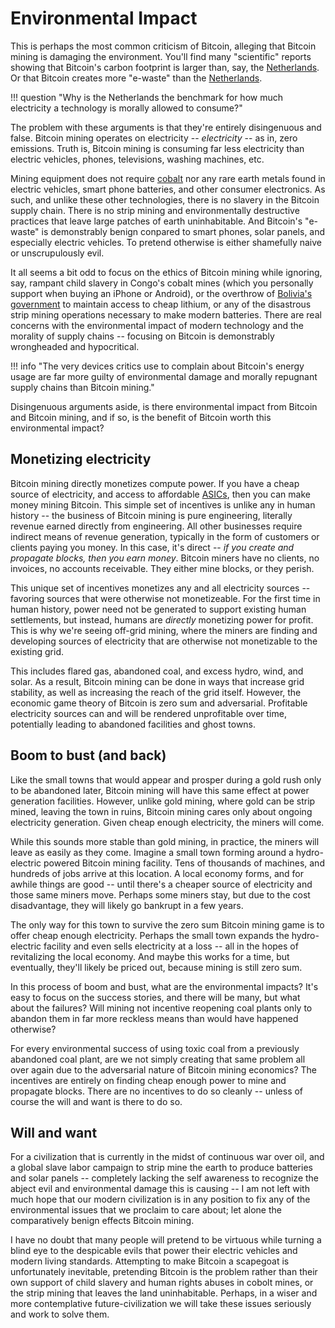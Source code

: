 # Environmental Impact

This is perhaps the most common criticism
 of Bitcoin, alleging that Bitcoin mining
 is damaging the environment.
You'll find many "scientific"
 reports showing that
 Bitcoin's carbon footprint is larger than,
 say, the 
 [Netherlands](https://www.nbcnews.com/tech/tech-news/big-bitcoins-carbon-footprint-rcna920).
Or that Bitcoin creates more "e-waste" than the
 [Netherlands](https://forkast.news/headlines/bitcoin-mining-rigs-ewaste-netherlands/).

!!! question "Why is the Netherlands the benchmark for how much electricity a technology is morally allowed to consume?"

The problem with these arguments is that
 they're entirely disingenuous and false.
Bitcoin mining operates on electricity --
 *electricity* -- as in, zero emissions.
Truth is, Bitcoin mining is consuming far
 less electricity than electric vehicles,
 phones, televisions, washing machines, etc.

Mining equipment does not require 
 [cobalt](https://earth.org/cobalt-mining/)
 nor any rare earth metals
 found in electric vehicles,
 smart phone batteries,
 and other consumer electronics.
As such, and unlike these other 
 technologies,
 there is no slavery in the Bitcoin
 supply chain.
There is no strip mining and environmentally
 destructive practices that leave large
 patches of earth uninhabitable.
And Bitcoin's "e-waste" is demonstrably benign
 conpared to smart phones, solar panels,
 and especially electric vehicles.
To pretend otherwise is either shamefully
 naive or unscrupulously evil.

It all seems a bit odd to focus on
 the ethics of Bitcoin mining
 while ignoring, say,
 rampant child slavery
 in Congo's cobalt mines
 (which you personally support
 when buying an iPhone or Android),
 or the overthrow of
 [Bolivia's government](https://www.truthdig.com/articles/the-bolivian-coup-comes-down-to-one-precious-mineral/)
 to maintain access to cheap lithium,
 or any of the disastrous
 strip mining operations
 necessary to make modern batteries.
There are real concerns with the
 environmental impact of modern technology
 and the morality of supply chains --
 focusing on Bitcoin is
 demonstrably wrongheaded
 and hypocritical.

!!! info "The very devices critics use to complain about Bitcoin's energy usage are far more guilty of environmental damage and  morally repugnant supply chains than Bitcoin mining."

Disingenuous arguments aside,
 is there environmental impact
 from Bitcoin and Bitcoin mining,
 and if so, is the benefit of Bitcoin
 worth this environmental impact?



## Monetizing electricity 

Bitcoin mining directly monetizes 
 compute power.
If you have a cheap source of electricity,
 and access to affordable
 [ASICs](https://bitcoinmagazine.com/business/examining-the-state-of-the-bitcoin-mining-asic-market),
 then you can make money mining Bitcoin.
This simple set of incentives is unlike
 any in human history -- the business
 of Bitcoin mining is pure engineering,
 literally revenue earned directly from
 engineering.
All other businesses require indirect
 means of revenue generation, typically in
 the form of customers or clients paying you
 money.
In this case, it's direct --
 *if you create and propagate blocks,
 then you earn money*.
Bitcoin miners have no clients, no invoices,
 no accounts receivable.
They either mine blocks, or they perish.

This unique set of incentives monetizes
 any and all
 electricity sources -- favoring
 sources that were otherwise not monetizeable.
For the first time in human history,
 power need not be generated to support
 existing human settlements, but instead,
 humans are *directly* monetizing power
 for profit.
This is why we're seeing off-grid mining,
 where the miners are finding and developing
 sources of electricity that are otherwise
 not monetizable to the existing grid.

This includes
 flared gas,
 abandoned coal,
 and
 excess hydro, wind, and solar.
As a result,
 Bitcoin mining
 can be done in ways that increase
 grid stability, as well as increasing the
 reach of the grid itself.
However, the economic game theory of Bitcoin
 is zero sum and adversarial.
Profitable electricity sources can and will
 be rendered unprofitable over time,
 potentially leading to abandoned facilities
 and ghost towns.

 
## Boom to bust (and back)

Like the small towns that would appear
 and prosper during a gold rush
 only to be abandoned later,
 Bitcoin mining will have this same
 effect at power generation facilities.
However, unlike gold mining, where gold
 can be strip mined, leaving the town
 in ruins,
 Bitcoin mining cares only about
 ongoing electricity generation.
Given cheap enough electricity,
 the miners will come.

While this sounds more stable than gold mining,
 in practice, the miners will leave as easily
 as they come.
Imagine a small town forming around a 
 hydro-electric powered 
 Bitcoin mining facility.
Tens of thousands of machines, and
 hundreds of jobs
 arrive at this location.
A local economy forms, and for awhile
 things are good -- until
 there's a cheaper source of electricity
 and those same miners move.
Perhaps some miners stay, but due to the
 cost disadvantage, they will likely
 go bankrupt
 in a few years.

The only way for this town to
 survive the zero sum
 Bitcoin mining game
 is to offer
 cheap enough electricity.
Perhaps the small town expands the hydro-electric
 facility and even sells electricity
 at a loss -- all in the hopes of
 revitalizing the local economy.
And maybe this works for a time,
 but eventually, they'll likely
 be priced out,
 because mining is still zero sum.

In this process of boom and bust,
 what are the environmental impacts?
It's easy to focus on the success stories,
 and there will be many,
 but what about the failures?
Will mining not incentive reopening coal plants
 only to abandon them in far more reckless
 means than would have happened otherwise?

For every environmental success of using
 toxic coal from a previously abandoned
 coal plant, are we not simply creating that
 same problem all over again due to the adversarial
 nature of Bitcoin mining economics?
The incentives are entirely on finding
 cheap enough power to mine and propagate blocks.
There are no incentives to do so cleanly --
 unless of course the will and want
 is there to do so.

## Will and want

For a civilization that is currently
 in the midst of continuous war
 over oil,
 and a global slave
 labor campaign to strip mine
 the earth to produce batteries
 and solar panels -- completely
 lacking the self awareness to
 recognize the abject evil
 and environmental damage this is causing --
 I am not left with much hope
 that our modern civilization
 is in any position to fix
 any of the environmental issues
 that we proclaim to care about;
 let alone the comparatively benign
 effects Bitcoin mining.

I have no doubt that many people
 will pretend to be virtuous
 while turning a blind eye
 to the despicable evils that
 power their electric vehicles
 and modern living standards.
Attempting to make Bitcoin a scapegoat
 is unfortunately inevitable,
 pretending Bitcoin is the problem
 rather than their own support
 of child slavery and human rights abuses
 in cobolt mines, or the strip
 mining that leaves the land uninhabitable.
Perhaps, in a wiser and more
 contemplative future-civilization
 we will take these issues seriously
 and work to solve them.





